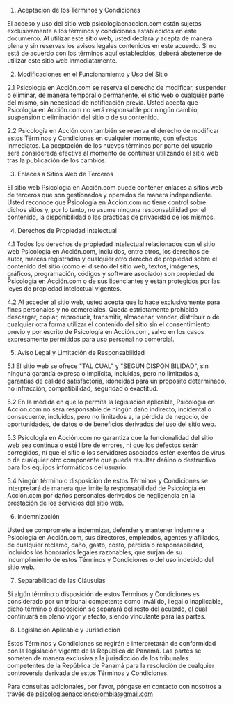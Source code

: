 
1. Aceptación de los Términos y Condiciones

El acceso y uso del sitio web psicologiaenaccion.com están sujetos exclusivamente a los términos y condiciones establecidos en este documento. Al utilizar este sitio web, usted declara y acepta de manera plena y sin reservas los avisos legales contenidos en este acuerdo. Si no está de acuerdo con los términos aquí establecidos, deberá abstenerse de utilizar este sitio web inmediatamente.

2. Modificaciones en el Funcionamiento y Uso del Sitio

2.1 Psicología en Acción.com se reserva el derecho de modificar, suspender o eliminar, de manera temporal o permanente, el sitio web o cualquier parte del mismo, sin necesidad de notificación previa. Usted acepta que Psicología en Acción.com no será responsable por ningún cambio, suspensión o eliminación del sitio o de su contenido.

2.2 Psicología en Acción.com también se reserva el derecho de modificar estos Términos y Condiciones en cualquier momento, con efectos inmediatos. La aceptación de los nuevos términos por parte del usuario será considerada efectiva al momento de continuar utilizando el sitio web tras la publicación de los cambios.

3. Enlaces a Sitios Web de Terceros

El sitio web Psicología en Acción.com puede contener enlaces a sitios web de terceros que son gestionados y operados de manera independiente. Usted reconoce que Psicología en Acción.com no tiene control sobre dichos sitios y, por lo tanto, no asume ninguna responsabilidad por el contenido, la disponibilidad o las prácticas de privacidad de los mismos.

4. Derechos de Propiedad Intelectual

4.1 Todos los derechos de propiedad intelectual relacionados con el sitio web Psicología en Acción.com, incluidos, entre otros, los derechos de autor, marcas registradas y cualquier otro derecho de propiedad sobre el contenido del sitio (como el diseño del sitio web, textos, imágenes, gráficos, programación, códigos y software asociado) son propiedad de Psicología en Acción.com o de sus licenciantes y están protegidos por las leyes de propiedad intelectual vigentes.

4.2 Al acceder al sitio web, usted acepta que lo hace exclusivamente para fines personales y no comerciales. Queda estrictamente prohibido descargar, copiar, reproducir, transmitir, almacenar, vender, distribuir o de cualquier otra forma utilizar el contenido del sitio sin el consentimiento previo y por escrito de Psicología en Acción.com, salvo en los casos expresamente permitidos para uso personal no comercial.

5. Aviso Legal y Limitación de Responsabilidad

5.1 El sitio web se ofrece "TAL CUAL" y "SEGÚN DISPONIBILIDAD", sin ninguna garantía expresa o implícita, incluidas, pero no limitadas a, garantías de calidad satisfactoria, idoneidad para un propósito determinado, no infracción, compatibilidad, seguridad o exactitud.

5.2 En la medida en que lo permita la legislación aplicable, Psicología en Acción.com no será responsable de ningún daño indirecto, incidental o consecuente, incluidos, pero no limitados a, la pérdida de negocio, de oportunidades, de datos o de beneficios derivados del uso del sitio web.

5.3 Psicología en Acción.com no garantiza que la funcionalidad del sitio web sea continua o esté libre de errores, ni que los defectos serán corregidos, ni que el sitio o los servidores asociados estén exentos de virus o de cualquier otro componente que pueda resultar dañino o destructivo para los equipos informáticos del usuario.

5.4 Ningún término o disposición de estos Términos y Condiciones se interpretará de manera que limite la responsabilidad de Psicología en Acción.com por daños personales derivados de negligencia en la prestación de los servicios del sitio web.

6. Indemnización

Usted se compromete a indemnizar, defender y mantener indemne a Psicología en Acción.com, sus directores, empleados, agentes y afiliados, de cualquier reclamo, daño, gasto, costo, pérdida o responsabilidad, incluidos los honorarios legales razonables, que surjan de su incumplimiento de estos Términos y Condiciones o del uso indebido del sitio web.

7. Separabilidad de las Cláusulas

Si algún término o disposición de estos Términos y Condiciones es considerado por un tribunal competente como inválido, ilegal o inaplicable, dicho término o disposición se separará del resto del acuerdo, el cual continuará en pleno vigor y efecto, siendo vinculante para las partes.

8. Legislación Aplicable y Jurisdicción

Estos Términos y Condiciones se regirán e interpretarán de conformidad con la legislación vigente de la República de Panamá. Las partes se someten de manera exclusiva a la jurisdicción de los tribunales competentes de la República de Panamá para la resolución de cualquier controversia derivada de estos Términos y Condiciones.

Para consultas adicionales, por favor, póngase en contacto con nosotros a través de psicologiaenaccioncolombia@gmail.com